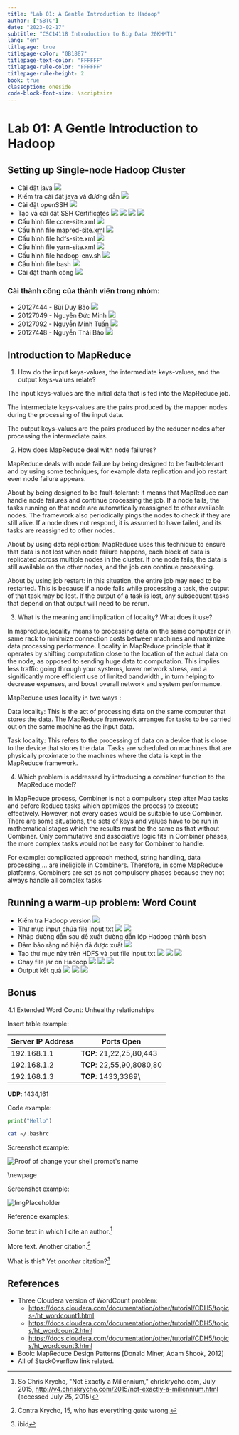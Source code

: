 ```yaml
---
title: "Lab 01: A Gentle Introduction to Hadoop"
author: ["SBTC"]
date: "2023-02-17"
subtitle: "CSC14118 Introduction to Big Data 20KHMT1"
lang: "en"
titlepage: true
titlepage-color: "0B1887"
titlepage-text-color: "FFFFFF"
titlepage-rule-color: "FFFFFF"
titlepage-rule-height: 2
book: true
classoption: oneside
code-block-font-size: \scriptsize
---
```

# Lab 01: A Gentle Introduction to Hadoop

## Setting up Single-node Hadoop Cluster
  - Cài đặt java
  ![](images/1.2.0.png)
  - Kiểm tra cài đặt java và đường dẫn
  ![](images/1.2.1.png)
  - Cài đặt openSSH
  ![](images/1.2.2.png)
  - Tạo và cài đặt SSH Certificates
  ![](images/1.2.3.png)
  ![](images/1.2.4.png)
  ![](images/1.2.5.png)
  ![](images/1.2.6.png)
  -  Cấu hình file core-site.xml
  ![](images/1.2.7.png)
  - Cấu hình file mapred-site.xml
  ![](images/1.2.8.png)
  - Cấu hình file  hdfs-site.xml
  ![](images/1.2.9.png)
  - Cấu hình file yarn-site.xml
  ![](images/1.2.10.png)
  - Cấu hình file hadoop-env.sh
  ![](images/1.2.11.png)
  - Cấu hình file bash
  ![](images/1.2.12.png)
  - Cài đặt thành công
  ![](images/1.2.13.png)


### Cài thành công của thành viên trong nhóm:
  - 20127444 - Bùi Duy Bảo
   ![](images/20127444.png)
  - 20127049 - Nguyễn Đức Minh
   ![](images/20127049.png)
  - 20127092 - Nguyễn Minh Tuấn
   ![](images/20127092.png)
  - 20127448 - Nguyễn Thái Bảo
   ![](images/20127448.png)
   

## Introduction to MapReduce
1. How do the input keys-values, the intermediate keys-values, and the output keys-values relate? 
  
The input keys-values are the initial data that is fed into the MapReduce job.

The intermediate keys-values are the pairs produced by the mapper nodes during the processing of the input data.

The output keys-values are the pairs produced by the reducer nodes after processing the intermediate pairs.

2. How does MapReduce deal with node failures?
   
MapReduce deals with node failure by being designed to be fault-tolerant and by using some techniques, for example data replication and job restart even node failure appears.

About by being designed to be fault-tolerant: it means that MapReduce can handle node failures and continue processing the job. If a node fails, the tasks running on that node are automatically reassigned to other available nodes. The framework also periodically pings the nodes to check if they are still alive. If a node does not respond, it is assumed to have failed, and its tasks are reassigned to other nodes.

About by using data replication: MapReduce uses this technique to ensure that data is not lost when node failure happens, each block of data is replicated across multiple nodes in the cluster. If one node fails, the data is still available on the other nodes, and the job can continue processing.

About by using job restart: in this situation, the entire job may need to be restarted. This is because if a node fails while processing a task, the output of that task may be lost. If the output of a task is lost, any subsequent tasks that depend on that output will need to be rerun.

3. What is the meaning and implication of locality? What does it use?
   
In mapreduce,locality means to processing data on the same computer or in same rack to minimize connection costs between machines and maximize data processing performance. 
Locality in MapReduce principle that it operates by shifting computation close to the location of the actual data on the node, as opposed to sending huge data to computation. This implies less traffic going through your systems, lower network stress, and a significantly more efficient use of limited bandwidth , in turn helping to decrease expenses, and boost overall network and system performance.

MapReduce uses locality in two ways : 

Data locality: This is the act of processing data on the same computer that stores the data. The MapReduce framework arranges for tasks to be carried out on the same machine as the input data.
    
Task locality: This refers to the processing of data on a device that is close to the device that stores the data. Tasks are scheduled on machines that are physically proximate to the machines where the data is kept in the MapReduce framework.

4. Which problem is addressed by introducing a combiner function to the MapReduce model?
   
In MapReduce process, Combiner is not a compulsory step after Map tasks and before Reduce tasks which optimizes the process to execute effectively. However, not every cases would be suitable to use Combiner. There are some situations, the sets of keys and values have to be run in mathematical stages which the results must be the same as that without Combiner. Only commutative and associative logic fits in Combiner phases, the more complex tasks would not be easy for Combiner to handle. 
   
For example: complicated approach method, string handling, data processing,… are ineligible in Combiners. Therefore, in some MapReduce platforms, Combiners are set as not compulsory phases because they not always handle all complex tasks

## Running a warm-up problem: Word Count
  - Kiểm tra Hadoop version 
  ![](images/1.3.0.png)
  - Thư mục input chứa file input.txt
  ![](images/1.3.1.png)
  ![](images/1.3.2.png)
  -	Nhập đường dẫn sau để xuất đường dẫn lớp Hadoop thành bash
  -	Đảm bảo rằng nó hiện đã được xuất
  ![](images/1.3.3.png)
  -	Tạo thư mục này trên HDFS và put file input.txt 
  ![](images/1.3.4.png)
  ![](images/1.3.5.png)
  ![](images/1.3.6.png)
  - Chạy file jar on Hadoop
  ![](images/1.3.7.png)
  ![](images/1.3.8.png)
  ![](images/1.3.9.png)
  - Output kết quả
  ![](images/1.3.10.png)
  ![](images/1.3.11.png)
  ![](images/1.3.12.png)

    
    
## Bonus
4.1 Extended Word Count: Unhealthy relationships



Insert table example:

Server IP Address | Ports Open
------------------|----------------------------------------
192.168.1.1       | **TCP**: 21,22,25,80,443
192.168.1.2       | **TCP**: 22,55,90,8080,80
192.168.1.3       | **TCP**: 1433,3389\
**UDP**: 1434,161

Code example:

```python
print("Hello")
```

```bash
cat ~/.bashrc
```

Screenshot example:

![Proof of change your shell prompt's name](images/changeps1.png)

\newpage

Screenshot example:

![ImgPlaceholder](images/placeholder-image-300x225.png)

Reference examples:

Some text in which I cite an author.[^fn1]

More text. Another citation.[^fn2]

What is this? Yet _another_ citation?[^fn3]


## References
<!-- References without citing, this will be display as resources -->
- Three Cloudera version of WordCount problem:
    - https://docs.cloudera.com/documentation/other/tutorial/CDH5/topics-/ht_wordcount1.html
    - https://docs.cloudera.com/documentation/other/tutorial/CDH5/topics/ht_wordcount2.html
    - https://docs.cloudera.com/documentation/other/tutorial/CDH5/topics/ht_wordcount3.html
- Book: MapReduce Design Patterns [Donald Miner, Adam Shook, 2012]
- All of StackOverflow link related.

<!-- References with citing, this will be display as footnotes -->
[^fn1]: So Chris Krycho, "Not Exactly a Millennium," chriskrycho.com, July 2015, http://v4.chriskrycho.com/2015/not-exactly-a-millennium.html
(accessed July 25, 2015)

[^fn2]: Contra Krycho, 15, who has everything _quite_ wrong.

[^fn3]: ibid